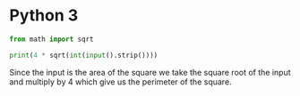 # Python 3

```python
from math import sqrt

print(4 * sqrt(int(input().strip())))
```

Since the input is the area of the square we take the square root of the input and multiply by 4 which give us the perimeter of the square.